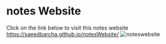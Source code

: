 # notes Website
Click on the link below to visit this notes website
https://saeedbarcha.github.io/notesWebsite/
![noteswebsite](https://user-images.githubusercontent.com/80773074/179607667-1a06946b-e21f-4bb3-a596-e078b4eedc9d.png)
